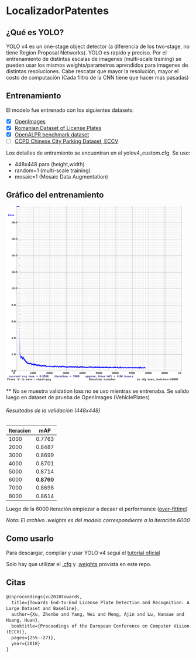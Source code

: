 # LocalizadorPatentes

## ¿Qué es YOLO?

YOLO v4 es un one-stage object detector (a diferencia de los two-stage, no tiene Region Proposal Networks). YOLO es rapido y preciso.
Por el entrenamiento de distintas escalas de imagenes (multi-scale training) se pueden usar los mismos weights/parametros aprendidos para imagenes de distintas resoluciones. Cabe rescatar que mayor la resolución, mayor el costo de computación (Cada filtro de la CNN tiene que hacer mas pasadas)

## Entrenamiento

El modelo fue entrenado con los siguientes datasets:
- [x] [OpenImages](https://storage.googleapis.com/openimages/web/download.html)
- [x] [Romanian Dataset of License Plates](https://github.com/RobertLucian/license-plate-dataset)
- [x] [OpenALPR benchmark dataset](https://github.com/openalpr/benchmarks)
- [ ] [CCPD Chinese City Parking Dataset, ECCV](https://github.com/detectRecog/CCPD)

Los detalles de entramiento se encuentran en el yolov4_custom.cfg.
Se uso:
* 448x448 para (height,width)
* random=1 (multi-scale training)
* mosaic=1 (Mosaic Data Augmentation)

## Gráfico del entrenamiento
<img src="training_chart.png" width="480" height="480">

** No se muestra validation loss no se uso mientras se entrenaba. Se valido luego en dataset de prueba de OpenImages (VehiclePlates)

###### Resultados de la validación (448x448)

| Iteracion  | mAP |
| ----------- | ----------- |
| 1000  | 0.7763  |
| 2000  | 0.8487  |
| 3000  | 0.8699  |
| 4000  | 0.8701  |
| 5000  | 0.8714  |
| 6000  | **0.8760**  |
| 7000  | 0.8698  |
| 8000  | 0.8614  |

Luego de la 6000 iteración empiezar a decaer el performance ([over-fitting](https://en.wikipedia.org/wiki/Overfitting))

*Nota: El archivo .weights es del modelo correspondiente a la iteración 6000*


## Como usarlo

Para descargar, compilar y usar YOLO v4 seguí el [tutorial oficial](https://github.com/AlexeyAB/darknet)

Solo hay que utilizar el [.cfg](yolov4-custom.cfg) y .[weights](https://ufile.io/3fbpbqfh) provista en este repo.

## Citas

```
@inproceedings{xu2018towards,
  title={Towards End-to-End License Plate Detection and Recognition: A Large Dataset and Baseline},
  author={Xu, Zhenbo and Yang, Wei and Meng, Ajin and Lu, Nanxue and Huang, Huan},
  booktitle={Proceedings of the European Conference on Computer Vision (ECCV)},
  pages={255--271},
  year={2018}
}
```
